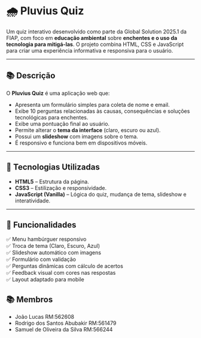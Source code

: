 # 🌧️ Pluvius Quiz

Um quiz interativo desenvolvido como parte da Global Solution 2025.1 da FIAP, com foco em **educação ambiental** sobre **enchentes e o uso da tecnologia para mitigá-las**. O projeto combina HTML, CSS e JavaScript para criar uma experiência informativa e responsiva para o usuário.

---

## 📚 Descrição

O **Pluvius Quiz** é uma aplicação web que:

- Apresenta um formulário simples para coleta de nome e email.
- Exibe 10 perguntas relacionadas às causas, consequências e soluções tecnológicas para enchentes.
- Exibe uma pontuação final ao usuário.
- Permite alterar o **tema da interface** (claro, escuro ou azul).
- Possui um **slideshow** com imagens sobre o tema.
- É responsivo e funciona bem em dispositivos móveis.

---

## 🧪 Tecnologias Utilizadas

- **HTML5** – Estrutura da página.
- **CSS3** – Estilização e responsividade.
- **JavaScript (Vanilla)** – Lógica do quiz, mudança de tema, slideshow e interatividade.

---

## 📸 Funcionalidades

✅ Menu hambúrguer responsivo  
✅ Troca de tema (Claro, Escuro, Azul)  
✅ Slideshow automático com imagens  
✅ Formulário com validação  
✅ Perguntas dinâmicas com cálculo de acertos  
✅ Feedback visual com cores nas respostas  
✅ Layout adaptado para mobile  

## 📚 Membros

- João Lucas RM:562608
- Rodrigo dos Santos Abubakir RM:561479
- Samuel de Oliveira da Silva RM:566244
